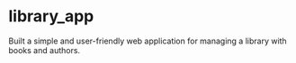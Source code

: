 # library_app
Built a simple and user-friendly web application for managing a library with books and authors.
